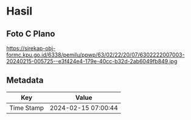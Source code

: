 # Hasil

## Foto C Plano

https://sirekap-obj-formc.kpu.go.id/6338/pemilu/ppwp/63/02/22/20/07/6302222007003-20240215-005725--e3f424e4-179e-40cc-b32d-2ab6049fb849.jpg


## Metadata

| Key        | Value               |
| ---------- | ------------------- |
| Time Stamp | 2024-02-15 07:00:44 |



